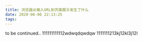 ```yaml
---
title: 浏览器从输入URL到页面展示发生了什么
date: 2020-06-06 22:13:25
tags:
---
```

to be continued..
111111111112wdwqdqwdqw
1111111213kj12kl3j12l